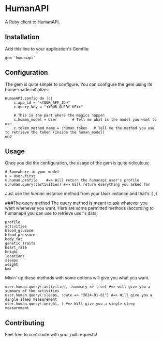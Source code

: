 # HumanAPI

A Ruby client to [HumanAPI](http://humanapi.co).

## Installation

Add this line to your application's Gemfile:

    gem 'humanapi'

## Configuration
The gem is quite simple to configure. You can configure the gem using its home-made initializer:

	HumanAPI.config do |c|
		c.app_id = "<YOUR_APP_ID>"
		c.query_key = "<YOUR_QUERY_KEY>"
		
		# This is the part where the magics happen
		c.human_model = User       # Tell me what is the model you want to use
		c.token_method_name = :human_token   # Tell me the method you use to retrieve the token (Inside the human_model)
	end

## Usage
Once you did the configuration, the usage of the gem is quite ridiculous:

	# Somewhere in your model
	u = User.first
	u.human.profile    #=> Will return the humanapi user's profile
	u.human.query(:activities) #=> Will return everything you asked for

Just use the _human_ instance method from your User instance and that's it ;)

###The query method
The query method is meant to ask whatever you want whenever you want. Here are some permitted methods (according to humanapi) you can use to retrieve user's data:

	profile 
	activities
	blood_glucose
	blood_pressure
	body_fat
	genetic_traits
	heart_rate
	height
	locations
	sleeps
	weight
	bmi

Mixin' up these methods with some options will give you what you want. 

	user.human.query(:activities, :summary => true) #=> will give you a summary of the activities
	user.human.query(:sleeps, :date => "2014-01-01") #=> Will give you a single sleep measurement
	user.human.query(:weight, ) #=> Will give you a single sleep measurement
	
## Contributing
Feel free to contribute with your pull requests!
